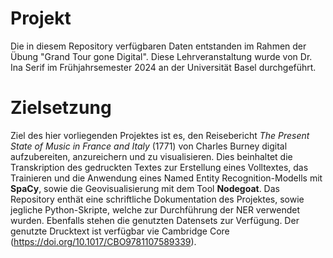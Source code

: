 # Projekt
Die in diesem Repository verfügbaren Daten entstanden im Rahmen der Übung "Grand Tour gone Digital". Diese Lehrveranstaltung wurde von Dr. Ina Serif im Frühjahrsemester 2024 an der Universität Basel durchgeführt.
# Zielsetzung
Ziel des hier vorliegenden Projektes ist es, den Reisebericht *The Present State of Music in France and Italy* (1771) von Charles Burney digital aufzubereiten, anzureichern und zu visualisieren. Dies beinhaltet die Transkription des gedruckten Textes zur Erstellung eines Volltextes, das Trainieren und die Anwendung eines Named Entity Recognition-Modells mit **SpaCy**, sowie die Geovisualisierung mit dem Tool **Nodegoat**. Das Repository enthät eine schriftliche Dokumentation des Projektes, sowie jegliche Python-Skripte, welche zur Durchführung der NER verwendet wurden. Ebenfalls stehen die genutzten Datensets zur Verfügung. Der genutzte Drucktext ist verfügbar vie Cambridge Core (https://doi.org/10.1017/CBO9781107589339).

